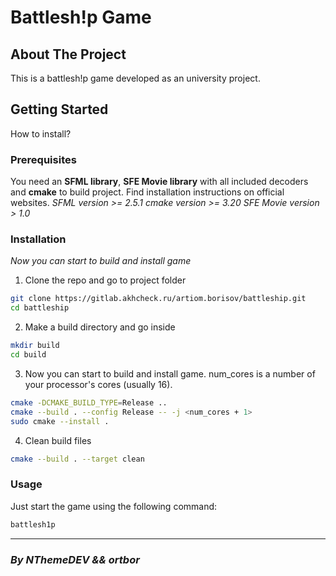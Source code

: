 # **Battlesh!p Game**

## About The Project

This is a battlesh!p game developed as an university project.

## Getting Started
How to install?

### Prerequisites
You need an **SFML library**, **SFE Movie library** with all included decoders and **cmake** to build project. Find installation instructions on official websites.
_SFML version >= 2.5.1_ 
_cmake version >= 3.20_ 
_SFE Movie version > 1.0_ 

### Installation
_Now you can start to build and install game_

1. Clone the repo and go to project folder
  ```sh
  git clone https://gitlab.akhcheck.ru/artiom.borisov/battleship.git
  cd battleship
  ```

2. Make a build directory and go inside
  ```sh
  mkdir build
  cd build
  ```

3. Now you can start to build and install game. num_cores is a number of your processor's cores (usually 16).
  ```sh
  cmake -DCMAKE_BUILD_TYPE=Release ..
  cmake --build . --config Release -- -j <num_cores + 1>
  sudo cmake --install . 
  ```
4. Clean build files
  ```sh
  cmake --build . --target clean
  ```

### Usage
  Just start the game using the following command:
  ```sh
  battlesh1p
  ```

----------------------------

### ***By NThemeDEV && ortbor***
